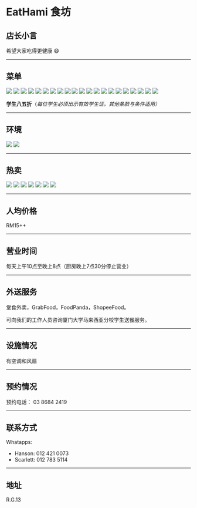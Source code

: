 ﻿# EatHami 食坊

## 店长小言

希望大家吃得更健康 :smile:

----------

## 菜单

<div class="image-slide">
  <img src="https://img.xmummap.com/G_eathmi_menu (1).webp" /> 
  <img src="https://img.xmummap.com/G_eathmi_menu (2).webp" /> 
  <img src="https://img.xmummap.com/G_eathmi_menu (3).webp" /> 
  <img src="https://img.xmummap.com/G_eathmi_menu (4).webp" /> 
  <img src="https://img.xmummap.com/G_eathmi_menu (5).webp" /> 
  <img src="https://img.xmummap.com/G_eathmi_menu (6).webp" /> 
  <img src="https://img.xmummap.com/G_eathmi_menu (7).webp" /> 
  <img src="https://img.xmummap.com/G_eathmi_menu (8).webp" /> 
  <img src="https://img.xmummap.com/G_eathmi_menu (9).webp" /> 
  <img src="https://img.xmummap.com/G_eathmi_menu (10).webp" /> 
  <img src="https://img.xmummap.com/G_eathmi_menu (11).webp" /> 
  <img src="https://img.xmummap.com/G_eathmi_menu (12).webp" /> 
  <img src="https://img.xmummap.com/G_eathmi_menu (13).webp" /> 
  <img src="https://img.xmummap.com/G_eathmi_menu (14).webp" /> 
  <img src="https://img.xmummap.com/G_eathmi_menu (15).webp" /> 
  <img src="https://img.xmummap.com/G_eathmi_menu (16).webp" /> 
  <img src="https://img.xmummap.com/G_eathmi_menu (17).webp" /> 
  <img src="https://img.xmummap.com/G_eathmi_menu (18).webp" /> 
  <img src="https://img.xmummap.com/G_eathmi_menu (19).webp" /> 
<img src="https://img.xmummap.com/G_eathmi_menu (20).webp" /> 
<img src="https://img.xmummap.com/G_eathmi_menu (21).webp" /> 
</div>

**学生八五折**（*每位学生必须出示有效学生证。其他条款与条件适用）*

---

## 环境

<div class="image-slide">
  <img src="https://img.xmummap.com/G_eathmi_surd%20%282%29.webp" /> 
  <img src="https://img.xmummap.com/G_eathmi_surd%20%281%29.webp" />
</div>

----------

## 热卖

<div class="image-slide">
  <img src="https://img.xmummap.com/G_eathmi_hotproduct (1).webp" /> 
   <img src="https://img.xmummap.com/G_eathmi_hotproduct (2).webp" /> 
    <img src="https://img.xmummap.com/G_eathmi_hotproduct (3).webp" /> 
     <img src="https://img.xmummap.com/G_eathmi_hotproduct (4).webp" /> 
      <img src="https://img.xmummap.com/G_eathmi_hotproduct (5).webp" /> 
       <img src="https://img.xmummap.com/G_eathmi_hotproduct (6).webp" />  
        <img src="https://img.xmummap.com/G_eathmi_hotproduct (7).webp" /> 
</div>

---

## 人均价格

RM15++

-----

## 营业时间

每天上午10点至晚上8点（厨房晚上7点30分停止营业）

----------

## 外送服务

堂食外卖，GrabFood，FoodPanda，ShopeeFood。

可向我们的工作人员咨询厦门大学马来西亚分校学生送餐服务。

----------


## 设施情况

有空调和风扇

----------

## 预约情况

预约电话： 03 8684 2419

---

## 联系方式

Whatapps:

- Hanson:  012 421 0073
- Scarlett:  012 783 5114

----------

## 地址

R.G.13
